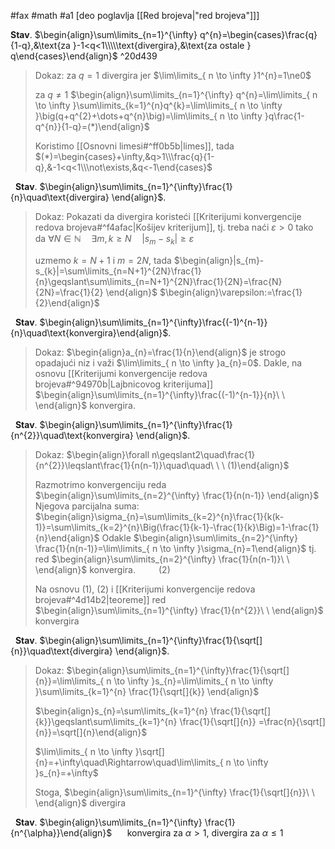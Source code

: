 
#fax #math #a1 [deo poglavlja [[Red brojeva|"red brojeva"]]]
$\:$

**Stav**. $\begin{align}\sum\limits_{n=1}^{\infty} q^{n}=\begin{cases}\frac{q}{1-q},&\text{za }-1<q<1\\\\\text{divergira},&\text{za ostale } q\end{cases}\end{align}$ ^20d439

> Dokaz:
> za $q=1$ divergira jer $\lim\limits_{ n \to \infty }1^{n}=1\ne0$
> 
> za $q\ne1$
> $\begin{align}\sum\limits_{n=1}^{\infty} q^{n}=\lim\limits_{ n \to \infty }\sum\limits_{k=1}^{n}q^{k}=\lim\limits_{ n \to \infty }\big(q+q^{2}+\dots+q^{n}\big)=\lim\limits_{ n \to \infty }q\frac{1-q^{n}}{1-q}=(*)\end{align}$
> 
> Koristimo [[Osnovni limesi#^ff0b5b|limes]], tada $(*)=\begin{cases}+\infty,&q>1\\\frac{q}{1-q},&-1<q<1\\\not\exists,&q<-1\end{cases}$

$\:$
**Stav**. $\begin{align}\sum\limits_{n=1}^{\infty}\frac{1}{n}\quad\text{divergira} \end{align}$.
> Dokaz:
> Pokazati da divergira koristeći [[Kriterijumi konvergencije redova brojeva#^f4afac|Košijev kriterijum]],
> tj. treba naći $\varepsilon>0$ tako da $\forall N\in\mathbb{N}\quad\exists m,\,k\geqslant N\quad|s_{m}-s_{k}|\geqslant\varepsilon$
>
> uzmemo $k = N+1$ i $m=2N$, tada
> $\begin{align}|s_{m}-s_{k}|=\sum\limits_{n=N+1}^{2N}\frac{1}{n}\geqslant\sum\limits_{n=N+1}^{2N}\frac{1}{2N}=\frac{N}{2N}=\frac{1}{2} \end{align}$
> $\begin{align}\varepsilon:=\frac{1}{2}\end{align}$

$\:$
**Stav**. $\begin{align}\sum\limits_{n=1}^{\infty}\frac{(-1)^{n-1}}{n}\quad\text{konvergira}\end{align}$.
> Dokaz:
> $\begin{align}a_{n}=\frac{1}{n}\end{align}$ je strogo opadajući niz i važi $\lim\limits_{ n \to \infty }a_{n}=0$. 
> Dakle, na osnovu [[Kriterijumi konvergencije redova brojeva#^94970b|Lajbnicovog kriterijuma]] $\begin{align}\sum\limits_{n=1}^{\infty}\frac{(-1)^{n-1}}{n}\ \ \end{align}$ konvergira.

$\:$
**Stav**. $\begin{align}\sum\limits_{n=1}^{\infty}\frac{1}{n^{2}}\quad\text{konvergira} \end{align}$.
> Dokaz: $\begin{align}\forall n\geqslant2\quad\frac{1}{n^{2}}\leqslant\frac{1}{n(n-1)}\quad\quad\ \ \ (1)\end{align}$
> 
> Razmotrimo konvergenciju reda $\begin{align}\sum\limits_{n=2}^{\infty} \frac{1}{n(n-1)} \end{align}$
> Njegova parcijalna suma: $\begin{align}\sigma_{n}=\sum\limits_{k=2}^{n}\frac{1}{k(k-1)}=\sum\limits_{k=2}^{n}\Big(\frac{1}{k-1}-\frac{1}{k}\Big)=1-\frac{1}{n}\end{align}$
> Odakle $\begin{align}\sum\limits_{n=2}^{\infty} \frac{1}{n(n-1)}=\lim\limits_{ n \to \infty }\sigma_{n}=1\end{align}$ 
> tj. red $\begin{align}\sum\limits_{n=2}^{\infty} \frac{1}{n(n-1)}\ \ \end{align}$ konvergira. $\quad\quad(2)$
> 
> Na osnovu $(1)$, $(2)$ i [[Kriterijumi konvergencije redova brojeva#^4d14b2|teoreme]] red $\begin{align}\sum\limits_{n=1}^{\infty} \frac{1}{n^{2}}\ \ \end{align}$ konvergira  

$\:$
**Stav**. $\begin{align}\sum\limits_{n=1}^{\infty}\frac{1}{\sqrt[]{n}}\quad\text{divergira} \end{align}$.
> Dokaz: 
$\begin{align}\sum\limits_{n=1}^{\infty}\frac{1}{\sqrt[]{n}}=\lim\limits_{ n \to \infty }s_{n}=\lim\limits_{ n \to \infty }\sum\limits_{k=1}^{n} \frac{1}{\sqrt[]{k}} \end{align}$
>
>$\begin{align}s_{n}=\sum\limits_{k=1}^{n} \frac{1}{\sqrt[]{k}}\geqslant\sum\limits_{k=1}^{n} \frac{1}{\sqrt[]{n}} =\frac{n}{\sqrt[]{n}}=\sqrt[]{n}\end{align}$
>
>$\lim\limits_{ n \to \infty }\sqrt[]{n}=+\infty\quad\Rightarrow\quad\lim\limits_{ n \to \infty }s_{n}=+\infty$
>
>Stoga, $\begin{align}\sum\limits_{n=1}^{\infty} \frac{1}{\sqrt[]{n}}\ \ \end{align}$ divergira

$\:$
**Stav**. $\begin{align}\sum\limits_{n=1}^{\infty} \frac{1}{n^{\alpha}}\end{align}$ $\quad$ konvergira za $\alpha>1$, divergira za $\alpha\leqslant1$
